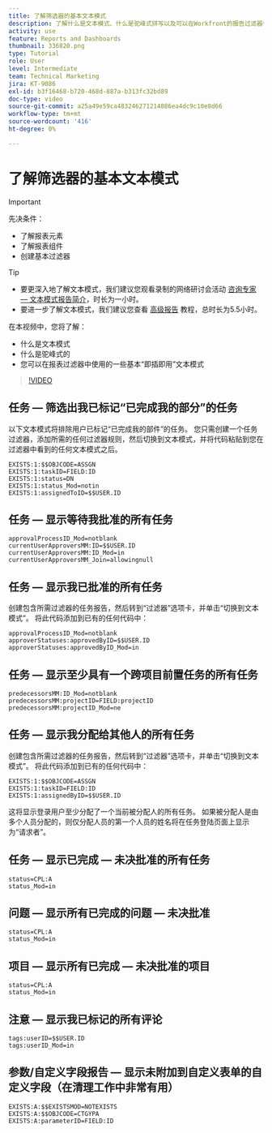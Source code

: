 ```yaml
---
title: 了解筛选器的基本文本模式
description: 了解什么是文本模式、什么是驼峰式拼写以及可以在Workfront的报告过滤器中使用的一些基本“即插即用”文本模式。
activity: use
feature: Reports and Dashboards
thumbnail: 336820.png
type: Tutorial
role: User
level: Intermediate
team: Technical Marketing
jira: KT-9086
exl-id: b3f16468-b720-468d-887a-b313fc32bd89
doc-type: video
source-git-commit: a25a49e59ca483246271214886ea4dc9c10e8d66
workflow-type: tm+mt
source-wordcount: '416'
ht-degree: 0%

---
```


# 了解筛选器的基本文本模式

>[!IMPORTANT]
>
>先决条件：
>
>* 了解报表元素
>* 了解报表组件
>* 创建基本过滤器

>[!TIP]
>
>* 要更深入地了解文本模式，我们建议您观看录制的网络研讨会活动 [咨询专家 — 文本模式报告简介](https://experienceleague.adobe.com/docs/workfront-events/events/reporting-and-dashboards/introduction-to-text-mode-reporting.html?lang=en)，时长为一小时。
>* 要进一步了解文本模式，我们建议您查看 [高级报告](https://experienceleague.adobe.com/docs/workfront-learn/tutorials-workfront/reporting/advanced-reporting/welcome-to-advanced-reporting.html?lang=en) 教程，总时长为5.5小时。


在本视频中，您将了解：

* 什么是文本模式
* 什么是驼峰式的
* 您可以在报表过滤器中使用的一些基本“即插即用”文本模式

>[!VIDEO](https://video.tv.adobe.com/v/336820/?quality=12&learn=on)


## 任务 — 筛选出我已标记“已完成我的部分”的任务

以下文本模式将排除用户已标记“已完成我的部件”的任务。 您只需创建一个任务过滤器，添加所需的任何过滤器规则，然后切换到文本模式，并将代码粘贴到您在过滤器中看到的任何文本模式之后。

```
EXISTS:1:$$OBJCODE=ASSGN  
EXISTS:1:taskID=FIELD:ID  
EXISTS:1:status=DN  
EXISTS:1:status_Mod=notin  
EXISTS:1:assignedToID=$$USER.ID 
```

## 任务 — 显示等待我批准的所有任务

```
approvalProcessID_Mod=notblank
currentUserApproversMM:ID=$$USER.ID
currentUserApproversMM:ID_Mod=in
currentUserApproversMM_Join=allowingnull
```

## 任务 — 显示我已批准的所有任务

创建包含所需过滤器的任务报告，然后转到“过滤器”选项卡，并单击“切换到文本模式”。 将此代码添加到已有的任何代码中：

```
approvalProcessID_Mod=notblank
approverStatuses:approvedByID=$$USER.ID
approverStatuses:approvedByID_Mod=in
```

## 任务 — 显示至少具有一个跨项目前置任务的所有任务

```
predecessorsMM:ID_Mod=notblank
predecessorsMM:projectID=FIELD:projectID
predecessorsMM:projectID_Mod=ne
```

## 任务 — 显示我分配给其他人的所有任务

创建包含所需过滤器的任务报告，然后转到“过滤器”选项卡，并单击“切换到文本模式”。 将此代码添加到已有的任何代码中：

```
EXISTS:1:$$OBJCODE=ASSGN
EXISTS:1:taskID=FIELD:ID
EXISTS:1:assignedByID=$$USER.ID
```

这将显示登录用户至少分配了一个当前被分配人的所有任务。 如果被分配人是由多个人员分配的，则仅分配人员的第一个人员的姓名将在任务登陆页面上显示为“请求者”。

## 任务 — 显示已完成 — 未决批准的所有任务

```
status=CPL:A
status_Mod=in
```


## 问题 — 显示所有已完成的问题 — 未决批准

```
status=CPL:A
status_Mod=in
```


## 项目 — 显示所有已完成 — 未决批准的项目

```
status=CPL:A
status_Mod=in
```


## 注意 — 显示我已标记的所有评论

```
tags:userID=$$USER.ID
tags:userID_Mod=in
```


## 参数/自定义字段报告 — 显示未附加到自定义表单的自定义字段（在清理工作中非常有用）

```
EXISTS:A:$$EXISTSMOD=NOTEXISTS
EXISTS:A:$$OBJCODE=CTGYPA
EXISTS:A:parameterID=FIELD:ID
```
